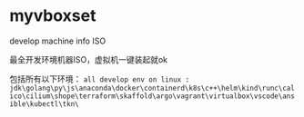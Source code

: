 # myvboxset

 develop machine info ISO

 最全开发环境机器ISO，虚拟机一键装起就ok

包括所有以下环境：
`all develop env on linux : jdk\golang\py\js\anaconda\docker\containerd\k8s\c++\helm\kind\runc\calico\cilium\shope\terraform\skaffold\argo\vagrant\virtualbox\vscode\ansible\kubectl\tkn\`



